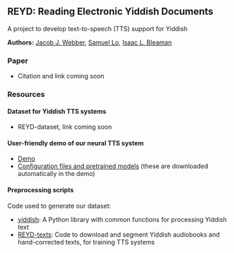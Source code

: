 ## REYD: Reading Electronic Yiddish Documents

A project to develop text-to-speech (TTS) support for Yiddish

**Authors:** [Jacob J. Webber](https://github.com/jacobjwebber), [Samuel Lo](https://github.com/vatnid), [Isaac L. Bleaman](https://github.com/ibleaman)

### Paper

* Citation and link coming soon

### Resources

#### Dataset for Yiddish TTS systems

* REYD-dataset, link coming soon

#### User-friendly demo of our neural TTS system

* [Demo](https://colab.research.google.com/drive/1xv0I_auaZ9rdNMMyrBpJHvOotH9w_BHa?usp=sharing)
* [Configuration files and pretrained models](https://figshare.com/articles/software/REYD_demo_files/19127957) (these are downloaded automatically in the demo)

#### Preprocessing scripts

Code used to generate our dataset:

* [yiddish](https://github.com/ibleaman/yiddish): A Python library with common functions for processing Yiddish text
* [REYD-texts](https://github.com/ibleaman/yiddish-tts-texts): Code to download and segment Yiddish audiobooks and hand-corrected texts, for training TTS systems
